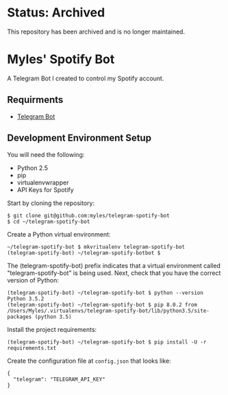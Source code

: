# Status: Archived

This repository has been archived and is no longer maintained.

# Myles' Spotify Bot

A Telegram Bot I created to control my Spotify account.

## Requirments

* [Telegram Bot](https://core.telegram.org/bots#3-how-do-i-create-a-bot)

## Development Environment Setup

You will need the following:

* Python 2.5
* pip
* virtualenvwrapper
* API Keys for Spotify

Start by cloning the repository:

```
$ git clone git@github.com:myles/telegram-spotify-bot
$ cd ~/telegram-spotify-bot
```

Create a Python virtual environment:

```
~/telegram-spotify-bot $ mkvritualenv telegram-spotify-bot
(telegram-spotify-bot) ~/telegram-spotify-botbot $
```

The (telegram-spotify-bot) prefix indicates that a virtual environment called
"telegram-spotify-bot" is being used. Next, check that you have the correct
version of Python:

```
(telegram-spotify-bot) ~/telegram-spotify-bot $ python --version
Python 3.5.2
(telegram-spotify-bot) ~/telegram-spotify-bot $ pip 8.0.2 from /Users/Myles/.virtualenvs/telegram-spotify-bot/lib/python3.5/site-packages (python 3.5)
```

Install the project requirements:

```
(telegram-spotify-bot) ~/telegram-spotify-bot $ pip install -U -r requirements.txt
```

Create the configuration file at `config.json` that looks like:

```
{
  "telegram": "TELEGRAM_API_KEY"
}
```

